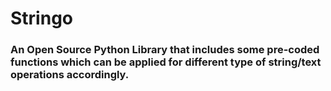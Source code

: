 # Stringo

### An Open Source Python Library that includes some pre-coded functions which can be applied for different type of string/text operations accordingly.
